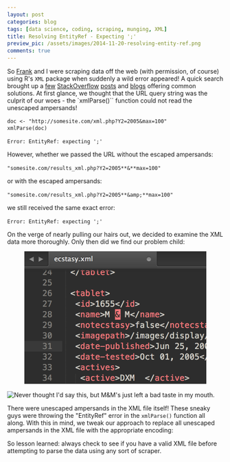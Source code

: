 ```yaml
---
layout: post
categories: blog
tags: [data science, coding, scraping, munging, XML]
title: Resolving EntityRef - Expecting ';'
preview_pic: /assets/images/2014-11-20-resolving-entity-ref.png
comments: true
---
```


So [Frank](http://frankchen07.github.io) and I were scraping data off the web (with permission, of course) using R's `XML` package when suddenly a wild error appeared! A quick search brought up a [few](http://stackoverflow.com/questions/23422316/xml-validation-error-entityref-expecting) [StackOverflow](http://stackoverflow.com/questions/3431280/validation-failed-entityref-expecting) [posts](http://stackoverflow.com/questions/19696797/read-xml-file-using-lxml-get-error-entityref) and [blogs](http://mrrena.blogspot.com/2009/07/entityref-expecting-at-line-1.html) offering common solutions. At first glance, we thought that the URL query string was the culprit of our woes - the `xmlParse()`` function could not read the unescaped ampersands!

```
doc <- "http://somesite.com/xml.php?Y2=2005&max=100"
xmlParse(doc)
```

`Error: EntityRef: expecting ';'`

However, whether we passed the URL without the escaped ampersands:

`"somesite.com/results_xml.php?Y2=2005**&**max=100"`

or with the escaped ampersands:

`"somesite.com/results_xml.php?Y2=2005**&amp;**max=100"`

we still received the same exact error:

`Error: EntityRef: expecting ';'`

On the verge of nearly pulling our hairs out, we decided to examine the XML data more thoroughly. Only then did we find our problem child:

<figure>
<img src = "/assets/images/2014-11-20-resolving-entity-ref.png" class = "halfw"></img>
</figure>

![Never thought I'd say this, but M&M's just left a bad taste in my mouth.]()

There were unescaped ampersands in the XML file itself! These sneaky guys were throwing the "EntityRef" error in the `xmlParse()` function all along. With this in mind, we tweak our approach to replace all unescaped ampersands in the XML file with the appropriate encoding:

<figure>
<script src="https://gist.github.com/rcquan/79362081c0ff960c4da6.js"></script>
</figure>

So lesson learned: always check to see if you have a valid XML file before attempting to parse the data using any sort of scraper.

